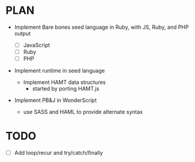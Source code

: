PLAN
====

- Implement Bare bones seed language in Ruby, with JS, Ruby, and PHP output
  - [ ] JavaScript 
  - [ ] Ruby
  - [ ] PHP
- Implement runtime in seed language
  - Implement HAMT data structures
    - started by porting HAMT.js

- Implement PB&J in WonderScript
  - use SASS and HAML to provide alternate syntax

TODO
====

- [ ] Add loop/recur and try/catch/finally
